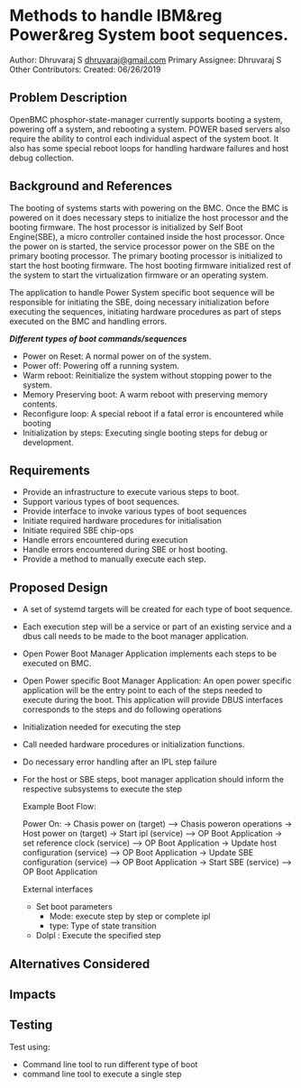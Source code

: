 # Methods to handle IBM&reg Power&reg System boot sequences.

  Author: Dhruvaraj S <dhruvaraj@gmail.com>
  Primary Assignee: Dhruvaraj S
  Other Contributors:
  Created: 06/26/2019

## Problem Description

OpenBMC phosphor-state-manager currently supports booting a system, powering off
a system, and rebooting a system. POWER based servers also require the ability
to control each individual aspect of the system boot. It also has some special
reboot loops for handling hardware failures and host debug collection.

## Background and References

The booting of systems starts with powering on the BMC. Once the
BMC is powered on it does necessary steps to initialize the host
processor and the booting firmware. The host processor is initialized by
Self Boot Engine(SBE), a micro controller contained inside the host processor.
Once the power on is started, the service processor power on the SBE on the
primary booting processor. The primary booting processor is initialized to start
the host booting firmware. The host booting firmware initialized rest of the
system to start the virtualization firmware or an operating system.

The application to handle Power System specific  boot sequence will be
responsible for initiating the SBE, doing necessary initialization before
executing the sequences, initiating hardware procedures as part of steps
executed on the BMC and handling errors.

***Different types of boot commands/sequences***
-   Power on Reset: A normal power on of the system.
-   Power off: Powering off a running system.
-   Warm reboot: Reinitialize the system without stopping power to the system.
-   Memory Preserving boot: A warm reboot with preserving memory contents.
-   Reconfigure loop: A special reboot if a fatal error is encountered while
    booting
-   Initialization by steps: Executing single booting steps for debug or
    development.

## Requirements

-   Provide an infrastructure to execute various steps to boot.
-   Support various types of boot sequences.
-   Provide interface to invoke various types of boot sequences
-   Initiate required hardware procedures for initialisation
-   Initiate required SBE chip-ops
-   Handle errors encountered during execution
-   Handle errors encountered during SBE or host booting.
-   Provide a method to manually execute each step.

## Proposed Design

-   A set of systemd targets will be created for each type of boot sequence.
-   Each execution step will be a service or part of an existing service and a
    dbus call needs to be made to the boot manager application.
-   Open Power Boot Manager Application implements each steps to be executed on
    BMC.
-   Open Power specific Boot Manager Application: An open power specific
    application will be the entry point to each of the steps needed to
    execute during the boot. This application will provide DBUS interfaces
    corresponds to the steps and do following operations
-   Initialization needed for executing the step
-   Call needed hardware procedures or initialization functions.
-   Do necessary error handling after an IPL step failure
-   For the host or SBE steps, boot manager application should inform the
    respective subsystems to execute the step

    Example Boot Flow:

    Power On:
            -> Chasis power on (target) --> Chasis poweron operations
            -> Host power on (target)
              -> Start ipl (service) --> OP Boot Application
              -> set reference clock (service) --> OP Boot Application
              -> Update host configuration (service) --> OP Boot Application
              -> Update SBE configuration (service) --> OP Boot Application
              -> Start SBE (service) --> OP Boot Application

    External interfaces

    - Set boot parameters
       - Mode: execute step by step or complete ipl
       - type: Type of state transition
    - DoIpl : Execute the specified step

## Alternatives Considered

## Impacts

## Testing
   Test using:
   - Command line tool to run different type of boot
   - command line tool to execute a single step
